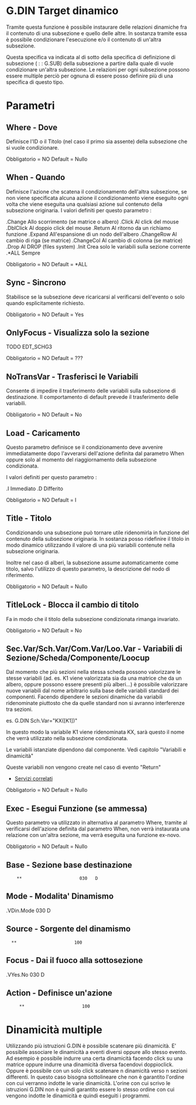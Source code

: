 # G.DIN Target dinamico

Tramite questa funzione è possibile instaurare delle relazioni dinamiche fra il
contenuto di una subsezione e quello delle altre. In sostanza tramite essa è possibile
condizionare l'esecuzione e/o il contenuto di un'altra subsezione.

Questa specifica va indicata al di sotto della specifica di definizione di subsezione
( :   :  G.SUB) della subsezione a partire dalla quale di vuole condizionare un'altra subsezione.
Le relazioni per ogni subsezione possono essere multiple perciò per ognuna di essere
posso definire più di una specifica di questo tipo.

# Parametri

## Where - Dove
Definisce l'ID o il Titolo (nel caso il primo sia assente) della subsezione che si vuole
condizionare.

Obbligatorio = NO
Default = Nullo

## When - Quando

Definisce l'azione che scatena il condizionamento dell'altra subsezione, se non viene
specificata alcuna azione il condizionamento viene eseguito ogni volta che viene eseguita
una qualsiasi azione sul contenuto della subsezione originaria.
I valori definiti per questo parametro : 

.Change         Allo scorrimento (se matrice o albero)
.Click          Al click del mouse
.DblClick       Al doppio click del mouse
.Return         Al ritorno da un richiamo funzione
.Expand         All'espansione di un nodo dell'albero
.ChangeRow      Al cambio di riga (se matrice)
.ChangeCol      Al cambio di colonna (se matrice)
.Drop           Al DROP (files system)
.Init           Crea solo le variabili sulla sezione corrente
.*ALL           Sempre

Obbligatorio = NO
Default = *ALL

## Sync - Sincrono
Stabilisce se la subsezione deve ricaricarsi al verificarsi dell'evento o solo quando esplicitamente richiesto.

Obbligatorio = NO
Default = Yes

## OnlyFocus - Visualizza solo la sezione

TODO EDT_SCHG3

Obbligatorio = NO
Default = ???

## NoTransVar - Trasferisci le Variabili

Consente di impedire il trasferimento delle variabili sulla subsezione di destinazione.
Il comportamento di default prevede il trasferimento delle variabili.

Obbligatorio = NO
Default = No

## Load - Caricamento

Questo parametro definisce se il condizionamento deve avvenire immediatamente
dopo l'avverarsi dell'azione definita dal parametro When oppure solo al momento
del riaggiornamento della subsezione condizionata.

I valori definiti per questo parametro : 

.I              Immediato
.D              Differito

Obbligatorio = NO
Default = I

## Title - Titolo

Condizionando una subsezione può tornare utile ridenomirla in funzione del
contenuto della subsezione originaria. In sostanza posso ridefinire il titolo
in modo dinamico utilizzando il valore di una più variabili contenute nella
subsezione originaria.

Inoltre nel caso di alberi, la subsezione assume automaticamente come titolo,
salvo l'utilizzo di questo parametro, la descrizione del nodo di riferimento.

Obbligatorio = NO
Default = Nullo

## TitleLock - Blocca il cambio di titolo

Fa in modo che il titolo della subsezione condizionata rimanga invariato.

Obbligatorio = NO
Default = No

## Sec.Var/Sch.Var/Com.Var/Loo.Var - Variabili di Sezione/Scheda/Componente/Loocup

Dal momento che più sezioni nella stessa scheda possono valorizzare le stesse
variabili (ad. es. K1 viene valorizzata sia da una matrice che da un albero, oppure
possono essere presenti più alberi...) è possibile valorizzare nuove variabili dal
nome arbitrario sulla base delle variabili standard dei componenti.
Facendo dipendere le sezioni dinamiche da variabili ridenominate piuttosto che
da quelle standard non si avranno interferenze tra sezioni.

es. G.DIN Sch.Var="KX([K1])"

In questo modo la variabile K1 viene ridenominata KX, sarà questo il nome che
verrà utilizzato nella subsezione condizionata.

Le variabili istanziate dipendono dal componente. Vedi capitolo "Variabili e dinamicità"

Queste variabili non vengono create nel caso di evento "Return"

- [Servizi correlati](Sorgenti/MB/DOC/LOCEXD_B)

Obbligatorio = NO
Default = Nullo

## Exec - Esegui Funzione (se ammessa)

Questo parametro va utilizzato in alternativa al parametro Where, tramite al verificarsi
dell'azione definita dal parametro When, non verrà instaurata una relazione con un'altra
sezione, ma verrà eseguita una funzione ex-novo.

Obbligatorio = NO
Default = Nullo

## Base -  Sezione base destinazione

        **                      030   D
## Mode  - Modalita' Dinamismo

.VDin.Mode              030   D
## Source  - Sorgente del dinamismo

      **                      100
## Focus - Dai il fuoco alla sottosezione

.VYes.No                030   D
## Action - Definisce un'azione

         **                      100


# Dinamicità multiple
Utilizzando più istruzioni G.DIN è possibile scatenare più dinamicità. E' possibile associare le dinamicità a eventi diversi oppure allo stesso evento.
Ad esempio è possibile indurre una certa dinamicità facendo click su una matrice oppure indurre una dinamicità diversa facendovi doppioclick.
Oppure è possibile con un solo click scatenare n dinamicità verso n sezioni differenti. In questo caso bisogna sottolineare che non è garantito l'ordine con cui verranno indotte le varie dinamicità. L'orine con cui scrivo le istruzioni G.DIN non è quindi garantito essere lo stesso ordine con cui vengono indotte le dinamicità e quindi eseguiti i programmi.
